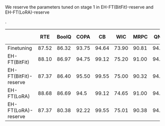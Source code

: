 


We reserve the parameters tuned on stage 1 in EH-FT(BitFit)-reserve and EH-FT(LoRA)-reserve

.

|                       | RTE   | BoolQ | COPA  | CB    | WIC   | MRPC  | QNLI  | COLA  | STS-B | Avg   |
|-----------------------|-------|-------|-------|-------|-------|-------|-------|-------|-------|-------|
| Finetuning            | 87.52 | 86.32 | 93.75 | 94.64 | 73.90 | 90.81 | 94.75 | 68.72 | 92.27 | 86.96 |
| EH-FT(BitFit)         | 88.10 | 86.97 | 94.75 | 99.12 | 75.20 | 91.00 | 94.61 | 68.78 | 92.25 | 87.86 |
| EH-FT(BitFit)-reserve | 87.37 | 86.40 | 95.50 | 99.55 | 75.00 | 90.32 | 94.54 | 69.31 | 92.27 | 87.80 |
| EH-FT(LoRA)           | 88.68 | 86.69 | 94.5  | 99.12 | 74.65 | 91.00 | 94.73 | 69.00 | 92.24 | 87.85 |
| EH-FT(LoRA)-reserve   | 87.37 | 80.38 | 92.22 | 99.55 | 75.01 | 90.38 | 94.62 | 68.57 | 92.22 | 87.12 |
